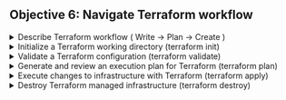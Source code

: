 
## Objective 6: Navigate Terraform workflow

<details><summary>Describe Terraform workflow ( Write -> Plan -> Create )</summary>
<p>
The Core Terraform Workflow
</p>

</details>

<details><summary>Initialize a Terraform working directory (terraform init)</summary>
<p>
Command: init
</p>

</details>


<details><summary>Validate a Terraform configuration (terraform validate)</summary>
<p>
Command: validate
</p>

</details>

<details><summary>Generate and review an execution plan for Terraform (terraform plan)</summary>
<p>
Command: plan
</p>

</details>

<details><summary>Execute changes to infrastructure with Terraform (terraform apply)</summary>
<p>
Command: apply
</p>

</details>

<details><summary>Destroy Terraform managed infrastructure (terraform destroy)</summary>
<p>
Command: destroy
</p>

</details>
